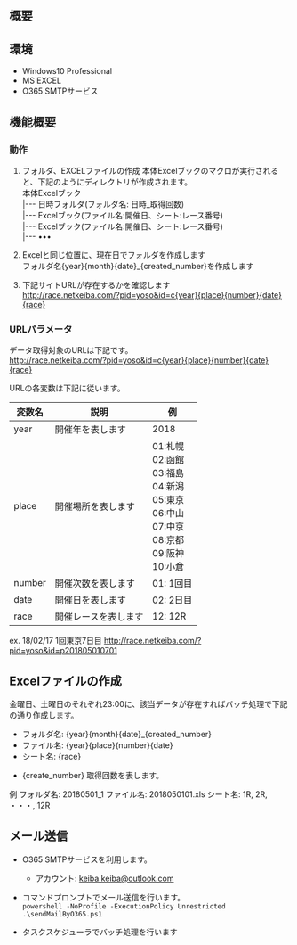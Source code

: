 ## 概要

## 環境
- Windows10 Professional
- MS EXCEL
- O365 SMTPサービス

## 機能概要
### 動作

1. フォルダ、EXCELファイルの作成
本体Excelブックのマクロが実行されると、下記のようにディレクトリが作成されます。  
  本体Excelブック  
    |--- 日時フォルダ(フォルダ名: 日時_取得回数)  
    |--- Excelブック(ファイル名:開催日、シート:レース番号)  
    |--- Excelブック(ファイル名:開催日、シート:レース番号)  
    |--- •••  
    
1. Excelと同じ位置に、現在日でフォルダを作成します  
フォルダ名{year}{month}{date}_{created_number}を作成します  

1. 下記サイトURLが存在するかを確認します  
http://race.netkeiba.com/?pid=yoso&id=c{year}{place}{number}{date}{race}  

### URLパラメータ

データ取得対象のURLは下記です。  
http://race.netkeiba.com/?pid=yoso&id=c{year}{place}{number}{date}{race}

URLの各変数は下記に従います。

| 変数名 | 説明 | 例 |
------|--------|-------| 
| year | 開催年を表します    |   2018    |
| place | 開催場所を表します |  01:札幌 <br> 02:函館 <br> 03:福島 <br> 04:新潟 <br> 05:東京 <br> 06:中山 <br> 07:中京 <br> 08:京都 <br> 09:阪神 <br> 10:小倉 |
| number | 開催次数を表します | 01: 1回目  |
| date | 開催日を表します     | 02: 2日目  |
| race | 開催レースを表します  | 12: 12R   |

ex. 18/02/17 1回東京7日目
http://race.netkeiba.com/?pid=yoso&id=p201805010701 

## Excelファイルの作成
金曜日、土曜日のそれぞれ23:00に、該当データが存在すればバッチ処理で下記の通り作成します。

- フォルダ名: {year}{month}{date}_{created_number}
- ファイル名: {year}{place}{number}{date}
- シート名: {race}

* {create_number}
取得回数を表します。

例
フォルダ名: 20180501_1
ファイル名: 2018050101.xls
シート名: 1R, 2R, ・・・, 12R

## メール送信
- O365 SMTPサービスを利用します。  
  - アカウント: keiba.keiba@outlook.com  
  
- コマンドプロンプトでメール送信を行います。  
`powershell -NoProfile -ExecutionPolicy Unrestricted .\sendMailByO365.ps1`  

- タスクスケジューラでバッチ処理を行います

